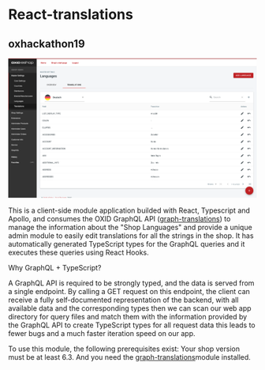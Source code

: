 # React-translations

## oxhackathon19

![Alt text](public/pictures/screenshot.png?raw=true "React-Translations")

This is a client-side module application builded with React, Typescript and Apollo, and consumes the OXID GraphQL API ([graph-translations](https://github.com/OXIDprojects/GraphQL-translations)) to manage the information about the "Shop Languages" and provide a unique admin module to easily edit translations for all the strings in the shop. It has automatically generated TypeScript types for the GraphQL queries and it executes these queries using React Hooks.

Why GraphQL + TypeScript?

A GraphQL API is required to be strongly typed, and the data is served from a single endpoint. By calling a GET request on this endpoint, the client can receive a fully self-documented representation of the backend, with all available data and the corresponding types then we can scan our web app directory for query files and match them with the information provided by the GraphQL API to create TypeScript types for all request data this leads to fewer bugs and a much faster iteration speed on our app.

To use this module, the following prerequisites exist: Your shop version must be at least 6.3.
And you need the [graph-translations](https://github.com/OXIDprojects/GraphQL-translations)module installed.
